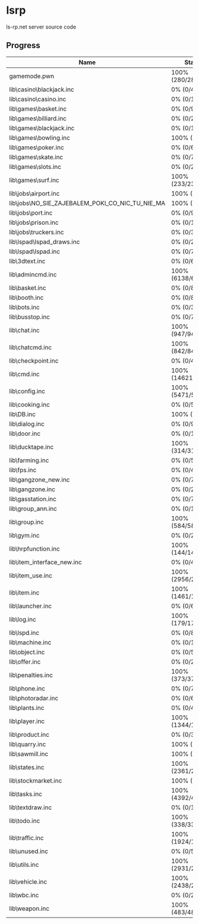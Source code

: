 # lsrp

ls-rp.net server source code

## Progress

| Name                                            | Status             |
| ----------------------------------------------- | ------------------ |
| gamemode.pwn                                    | 100% (280/280)     |
| lib\casino\blackjack.inc                        | 0% (0/482)         |
| lib\casino\casino.inc                           | 0% (0/12)          |
| lib\games\basket.inc                            | 0% (0/92)          |
| lib\games\billiard.inc                          | 0% (0/275)         |
| lib\games\blackjack.inc                         | 0% (0/1475)        |
| lib\games\bowling.inc                           | 100% (1/1)         |
| lib\games\poker.inc                             | 0% (0/669)         |
| lib\games\skate.inc                             | 0% (0/73)          |
| lib\games\slots.inc                             | 0% (0/270)         |
| lib\games\surf.inc                              | 100% (233/233)     |
| lib\jobs\airport.inc                            | 100% (3/3)         |
| lib\jobs\NO_SIE_ZAJEBALEM_POKI_CO_NIC_TU_NIE_MA | 100% (1/1)         |
| lib\jobs\port.inc                               | 0% (0/92)          |
| lib\jobs\prison.inc                             | 0% (0/106)         |
| lib\jobs\truckers.inc                           | 0% (0/319)         |
| lib\lspad\lspad_draws.inc                       | 0% (0/2117)        |
| lib\lspad\lspad.inc                             | 0% (0/780)         |
| lib\3dtext.inc                                  | 0% (0/64)          |
| lib\admincmd.inc                                | 100% (6138/6138)   |
| lib\basket.inc                                  | 0% (0/81)          |
| lib\booth.inc                                   | 0% (0/82)          |
| lib\bots.inc                                    | 0% (0/328)         |
| lib\busstop.inc                                 | 0% (0/74)          |
| lib\chat.inc                                    | 100% (947/947)     |
| lib\chatcmd.inc                                 | 100% (842/842)     |
| lib\checkpoint.inc                              | 0% (0/436)         |
| lib\cmd.inc                                     | 100% (14621/14621) |
| lib\config.inc                                  | 100% (5471/5471)   |
| lib\cooking.inc                                 | 0% (0/517)         |
| lib\DB.inc                                      | 100% (20/20)       |
| lib\dialog.inc                                  | 0% (0/9940)        |
| lib\door.inc                                    | 0% (0/1212)        |
| lib\ducktape.inc                                | 100% (314/314)     |
| lib\farming.inc                                 | 0% (0/561)         |
| lib\fps.inc                                     | 0% (0/46)          |
| lib\gangzone_new.inc                            | 0% (0/762)         |
| lib\gangzone.inc                                | 0% (0/285)         |
| lib\gasstation.inc                              | 0% (0/77)          |
| lib\group_ann.inc                               | 0% (0/100)         |
| lib\group.inc                                   | 100% (584/584)     |
| lib\gym.inc                                     | 0% (0/221)         |
| lib\hrpfunction.inc                             | 100% (144/144)     |
| lib\item_interface_new.inc                      | 0% (0/483)         |
| lib\item_use.inc                                | 100% (2956/2956)   |
| lib\item.inc                                    | 100% (1461/1461)   |
| lib\launcher.inc                                | 0% (0/64)          |
| lib\log.inc                                     | 100% (179/179)     |
| lib\lspd.inc                                    | 0% (0/81)          |
| lib\machine.inc                                 | 0% (0/16)          |
| lib\object.inc                                  | 0% (0/545)         |
| lib\offer.inc                                   | 0% (0/2461)        |
| lib\penalties.inc                               | 100% (373/373)     |
| lib\phone.inc                                   | 0% (0/743)         |
| lib\photoradar.inc                              | 0% (0/68)          |
| lib\plants.inc                                  | 0% (0/411)         |
| lib\player.inc                                  | 100% (1344/1344)   |
| lib\product.inc                                 | 0% (0/371)         |
| lib\quarry.inc                                  | 100% (1/1)         |
| lib\sawmill.inc                                 | 100% (1/1)         |
| lib\states.inc                                  | 100% (2361/2361)   |
| lib\stockmarket.inc                             | 100% (1/1)         |
| lib\tasks.inc                                   | 100% (4392/4392)   |
| lib\textdraw.inc                                | 0% (0/1431)        |
| lib\todo.inc                                    | 100% (338/338)     |
| lib\traffic.inc                                 | 100% (1924/1924)   |
| lib\unused.inc                                  | 0% (0/57)          |
| lib\utils.inc                                   | 100% (2931/2931)   |
| lib\vehicle.inc                                 | 100% (2438/2438)   |
| lib\wbc.inc                                     | 0% (0/231)         |
| lib\weapon.inc                                  | 100% (483/483)     |

